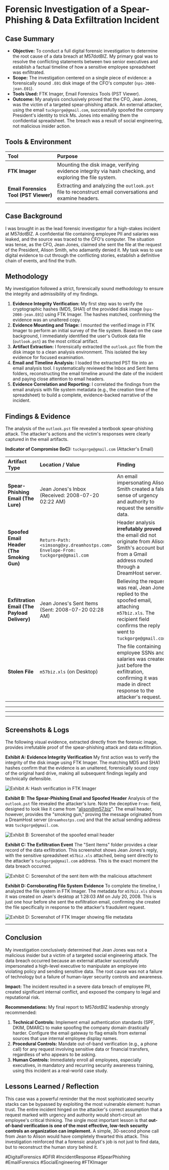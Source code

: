 # Forensic Investigation of a Spear-Phishing & Data Exfiltration Incident


## Case Summary
- **Objective:** To conduct a full digital forensic investigation to determine the root cause of a data breach at M57dotBIZ. My primary goal was to resolve the conflicting statements between two senior executives and establish a factual timeline of how a sensitive employee spreadsheet was exfiltrated.
- **Scope:** The investigation centered on a single piece of evidence: a forensically sound `.E01` disk image of the CFO's computer (`nps-2008-jean.E01`).
- **Tools Used:** FTK Imager, Email Forensics Tools (PST Viewer).
- **Outcome:** My analysis conclusively proved that the CFO, Jean Jones, was the victim of a targeted spear-phishing attack. An external attacker, using the email `tuckgorge@gmail.com`, successfully spoofed the company President's identity to trick Ms. Jones into emailing them the confidential spreadsheet. The breach was a result of social engineering, not malicious insider action.

## Tools & Environment
| Tool | Purpose |
| :--- | :--- |
| **FTK Imager** | Mounting the disk image, verifying evidence integrity via hash checking, and exploring the file system. |
| **Email Forensics Tool (PST Viewer)** | Extracting and analyzing the `outlook.pst` file to reconstruct email conversations and examine headers. |

## Case Background
I was brought in as the lead forensic investigator for a high-stakes incident at M57dotBIZ. A confidential file containing employee PII and salaries was leaked, and the source was traced to the CFO's computer. The situation was tense, as the CFO, Jean Jones, claimed she sent the file at the request of the President, Alison Smith, who adamantly denied it. My task was to use digital evidence to cut through the conflicting stories, establish a definitive chain of events, and find the truth.


## Methodology
My investigation followed a strict, forensically sound methodology to ensure the integrity and admissibility of my findings.

1.  **Evidence Integrity Verification:** My first step was to verify the cryptographic hashes (MD5, SHA1) of the provided disk image (`nps-2008-jean.E01`) using FTK Imager. The hashes matched, confirming the evidence was an unaltered copy.
2.  **Evidence Mounting and Triage:** I mounted the verified image in FTK Imager to perform an initial survey of the file system. Based on the case background, I immediately identified the user's Outlook data file (`outlook.pst`) as the most critical artifact.
3.  **Artifact Extraction:** I forensically extracted the `outlook.pst` file from the disk image to a clean analysis environment. This isolated the key evidence for focused examination.
4.  **Email and Timeline Analysis:** I loaded the extracted PST file into an email analysis tool. I systematically reviewed the Inbox and Sent Items folders, reconstructing the email timeline around the date of the incident and paying close attention to email headers.
5.  **Evidence Correlation and Reporting:** I correlated the findings from the email analysis with file system metadata (e.g., the creation time of the spreadsheet) to build a complete, evidence-backed narrative of the incident.


## Findings & Evidence
The analysis of the `outlook.pst` file revealed a textbook spear-phishing attack. The attacker's actions and the victim's responses were clearly captured in the email artifacts.

**Indicator of Compromise (IoC):** `tuckgorge@gmail.com` (Attacker's Email)

| Artifact Type | Location / Value | Finding |
| :--- | :--- | :--- |
| **Spear-Phishing Email (The Lure)** | Jean Jones's Inbox (Received: 2008-07-20 02:22 AM) | An email impersonating Alison Smith created a false sense of urgency and authority to request the sensitive data. |
| **Spoofed Email Header (The Smoking Gun)** | `Return-Path: <simsong@xy.dreamhostps.com>` <br> `Envelope-From: tuckgorge@gmail.com` | Header analysis **irrefutably proved** the email did not originate from Alison Smith's account but from a Gmail address routed through a DreamHost server. |
| **Exfiltration Email (The Payload Delivery)** | Jean Jones's Sent Items (Sent: 2008-07-20 02:28 AM) | Believing the request was real, Jean Jones replied to the spoofed email, attaching `m57biz.xls`. The recipient field confirms the reply went to `tuckgorge@gmail.com`. |
| **Stolen File** | `m57biz.xls` (on Desktop) | The file containing employee SSNs and salaries was created just before the exfiltration, confirming it was made in direct response to the attacker's request. |


---

---

---

## Screenshots & Logs
The following visual evidence, extracted directly from the forensic image, provides irrefutable proof of the spear-phishing attack and data exfiltration.

**Exhibit A: Evidence Integrity Verification**
My first action was to verify the integrity of the disk image using FTK Imager. The matching MD5 and SHA1 hashes confirm that the evidence is an unaltered, forensically sound copy of the original hard drive, making all subsequent findings legally and technically defensible.

![Exhibit A: Hash verification in FTK Imager](https://raw.githubusercontent.com/Dorakhris/Spear-Phishing-Forensics-Case/master/Spear-Phishing-Forensics-Case/Images/exhibit-a-hash-verification.png)

**Exhibit B: The Spear-Phishing Email and Spoofed Header**
Analysis of the `outlook.pst` file revealed the attacker's lure. Note the deceptive `From:` field, designed to look like it came from "alison@m57.biz". The email header, however, provides the "smoking gun," proving the message originated from a DreamHost server (`dreamhostps.com`) and that the actual sending address was `tuckgorge@gmail.com`.

![Exhibit B: Screenshot of the spoofed email header](https://raw.githubusercontent.com/Dorakhris/Spear-Phishing-Forensics-Case/master/Spear-Phishing-Forensics-Case/Images/exhibit-b-spoofed-email.png)

**Exhibit C: The Exfiltration Event**
The "Sent Items" folder provides a clear record of the data exfiltration. This screenshot shows Jean Jones's reply, with the sensitive spreadsheet `m57biz.xls` attached, being sent directly to the attacker's `tuckgorge@gmail.com` address. This is the exact moment the data breach occurred.

![Exhibit C: Screenshot of the sent item with the malicious attachment](https://raw.githubusercontent.com/Dorakhris/Spear-Phishing-Forensics-Case/master/Spear-Phishing-Forensics-Case/Images/exhibit-c-exfiltration-sent-item.png)

**Exhibit D: Corroborating File System Evidence**
To complete the timeline, I analyzed the file system in FTK Imager. The metadata for `m57biz.xls` shows it was created on Jean's desktop at 1:28:03 AM on July 20, 2008. This is just one hour before she sent the exfiltration email, confirming she created the file specifically in response to the attacker's fraudulent request.

![Exhibit D: Screenshot of FTK Imager showing file metadata](https://raw.githubusercontent.com/Dorakhris/Spear-Phishing-Forensics-Case/master/Spear-Phishing-Forensics-Case/Images/exhibit-d-filesystem-metadata.png)

---


## Conclusion
My investigation conclusively determined that Jean Jones was not a malicious insider but a victim of a targeted social engineering attack. The data breach occurred because an external attacker successfully impersonated a high-level executive to manipulate an employee into violating policy and sending sensitive data. The root cause was not a failure of technology but a failure of human-layer security controls and awareness.

**Impact:** The incident resulted in a severe data breach of employee PII, created significant internal conflict, and exposed the company to legal and reputational risk.

**Recommendations:** My final report to M57dotBIZ leadership strongly recommended:
1.  **Technical Controls:** Implement email authentication standards (SPF, DKIM, DMARC) to make spoofing the company domain drastically harder. Configure the email gateway to flag emails from external sources that use internal employee display names.
2.  **Procedural Controls:** Mandate out-of-band verification (e.g., a phone call) for any request involving sensitive data or financial transfers, regardless of who appears to be asking.
3.  **Human Controls:** Immediately enroll all employees, especially executives, in mandatory and recurring security awareness training, using this incident as a real-world case study.


## Lessons Learned / Reflection
This case was a powerful reminder that the most sophisticated security stacks can be bypassed by exploiting the most vulnerable element: human trust. The entire incident hinged on the attacker's correct assumption that a request marked with urgency and authority would short-circuit an employee's critical thinking. The single most important lesson is that **out-of-band verification is one of the most effective, low-tech security controls an organization can implement.** A simple, 30-second phone call from Jean to Alison would have completely thwarted this attack. This investigation reinforced that a forensic analyst's job is not just to find data, but to reconstruct the human story behind it.



#DigitalForensics #DFIR #IncidentResponse #SpearPhishing #EmailForensics #SocialEngineering #FTKImager









